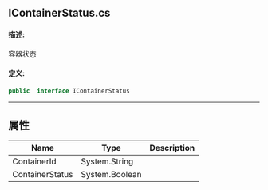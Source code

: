 ## IContainerStatus.cs 


#### 描述:


容器状态


#### 定义: 
``` csharp
public  interface IContainerStatus
```
---
## 属性 
| Name      | Type | Description|
| ----------- | ----------- |-----------|
|     ContainerId |  System.String |  |
|     ContainerStatus |  System.Boolean |  |
